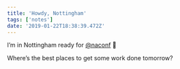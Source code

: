 ```yaml
---
title: 'Howdy, Nottingham'
tags: ['notes'] 
date: '2019-01-22T18:38:39.472Z'
---
```

I’m in Nottingham ready for [@naconf](//twitter.com/naconf) 🎉

Where’s the best places to get some work done tomorrow?  